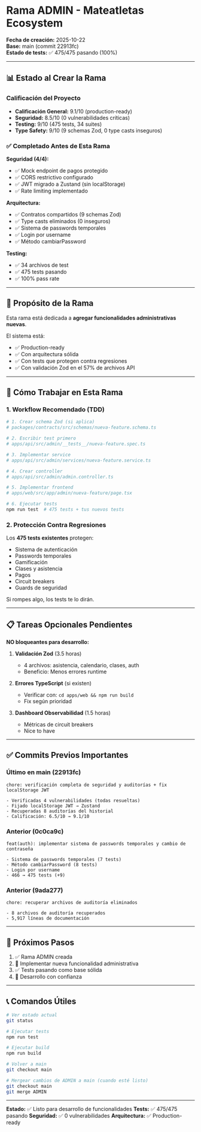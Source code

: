 # Rama ADMIN - Mateatletas Ecosystem

**Fecha de creación:** 2025-10-22  
**Base:** main (commit 22913fc)  
**Estado de tests:** ✅ 475/475 pasando (100%)

---

## 📊 Estado al Crear la Rama

### Calificación del Proyecto
- **Calificación General:** 9.1/10 (production-ready)
- **Seguridad:** 8.5/10 (0 vulnerabilidades críticas)
- **Testing:** 9/10 (475 tests, 34 suites)
- **Type Safety:** 9/10 (9 schemas Zod, 0 type casts inseguros)

### ✅ Completado Antes de Esta Rama

**Seguridad (4/4):**
- ✅ Mock endpoint de pagos protegido
- ✅ CORS restrictivo configurado
- ✅ JWT migrado a Zustand (sin localStorage)
- ✅ Rate limiting implementado

**Arquitectura:**
- ✅ Contratos compartidos (9 schemas Zod)
- ✅ Type casts eliminados (0 inseguros)
- ✅ Sistema de passwords temporales
- ✅ Login por username
- ✅ Método cambiarPassword

**Testing:**
- ✅ 34 archivos de test
- ✅ 475 tests pasando
- ✅ 100% pass rate

---

## 🎯 Propósito de la Rama

Esta rama está dedicada a **agregar funcionalidades administrativas nuevas**.

El sistema está:
- ✅ Production-ready
- ✅ Con arquitectura sólida
- ✅ Con tests que protegen contra regresiones
- ✅ Con validación Zod en el 57% de archivos API

---

## 🚀 Cómo Trabajar en Esta Rama

### 1. Workflow Recomendado (TDD)

```bash
# 1. Crear schema Zod (si aplica)
# packages/contracts/src/schemas/nueva-feature.schema.ts

# 2. Escribir test primero
# apps/api/src/admin/__tests__/nueva-feature.spec.ts

# 3. Implementar service
# apps/api/src/admin/services/nueva-feature.service.ts

# 4. Crear controller
# apps/api/src/admin/admin.controller.ts

# 5. Implementar frontend
# apps/web/src/app/admin/nueva-feature/page.tsx

# 6. Ejecutar tests
npm run test  # 475 tests + tus nuevos tests
```

### 2. Protección Contra Regresiones

Los **475 tests existentes** protegen:
- Sistema de autenticación
- Passwords temporales
- Gamificación
- Clases y asistencia
- Pagos
- Circuit breakers
- Guards de seguridad

Si rompes algo, los tests te lo dirán.

---

## 📋 Tareas Opcionales Pendientes

**NO bloqueantes para desarrollo:**

1. **Validación Zod** (3.5 horas)
   - 4 archivos: asistencia, calendario, clases, auth
   - Beneficio: Menos errores runtime

2. **Errores TypeScript** (si existen)
   - Verificar con: `cd apps/web && npm run build`
   - Fix según prioridad

3. **Dashboard Observabilidad** (1.5 horas)
   - Métricas de circuit breakers
   - Nice to have

---

## ✅ Commits Previos Importantes

### Último en main (22913fc)
```
chore: verificación completa de seguridad y auditorías + fix localStorage JWT

- Verificadas 4 vulnerabilidades (todas resueltas)
- Fijado localStorage JWT → Zustand
- Recuperadas 8 auditorías del historial
- Calificación: 6.5/10 → 9.1/10
```

### Anterior (0c0ca9c)
```
feat(auth): implementar sistema de passwords temporales y cambio de contraseña

- Sistema de passwords temporales (7 tests)
- Método cambiarPassword (8 tests)
- Login por username
- 466 → 475 tests (+9)
```

### Anterior (9ada277)
```
chore: recuperar archivos de auditoría eliminados

- 8 archivos de auditoría recuperados
- 5,917 líneas de documentación
```

---

## 🎯 Próximos Pasos

1. ✅ Rama ADMIN creada
2. 🔄 Implementar nueva funcionalidad administrativa
3. ✅ Tests pasando como base sólida
4. 🚀 Desarrollo con confianza

---

## 📞 Comandos Útiles

```bash
# Ver estado actual
git status

# Ejecutar tests
npm run test

# Ejecutar build
npm run build

# Volver a main
git checkout main

# Mergear cambios de ADMIN a main (cuando esté listo)
git checkout main
git merge ADMIN
```

---

**Estado:** ✅ Listo para desarrollo de funcionalidades
**Tests:** ✅ 475/475 pasando
**Seguridad:** ✅ 0 vulnerabilidades
**Arquitectura:** ✅ Production-ready
